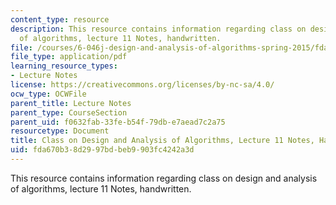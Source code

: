 ```yaml
---
content_type: resource
description: This resource contains information regarding class on design and analysis
  of algorithms, lecture 11 Notes, handwritten.
file: /courses/6-046j-design-and-analysis-of-algorithms-spring-2015/fda670b38d2997bdbeb9903fc4242a3d_MIT6_046JS15_writtenlec11.pdf
file_type: application/pdf
learning_resource_types:
- Lecture Notes
license: https://creativecommons.org/licenses/by-nc-sa/4.0/
ocw_type: OCWFile
parent_title: Lecture Notes
parent_type: CourseSection
parent_uid: f0632fab-33fe-b54f-79db-e7aead7c2a75
resourcetype: Document
title: Class on Design and Analysis of Algorithms, Lecture 11 Notes, Handwritten
uid: fda670b3-8d29-97bd-beb9-903fc4242a3d
---
```

This resource contains information regarding class on design and analysis of algorithms, lecture 11 Notes, handwritten.